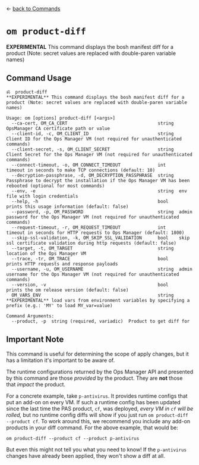 <!--- This file is autogenerated from the files in docsgenerator/templates/product-diff file --->
&larr; [back to Commands](../README.md)

# `om product-diff`

**EXPERIMENTAL** This command displays the bosh manifest diff for a product (Note: secret values are replaced with double-paren variable names)

## Command Usage
```
ॐ  product-diff
**EXPERIMENTAL** This command displays the bosh manifest diff for a product (Note: secret values are replaced with double-paren variable names)

Usage: om [options] product-diff [<args>]
  --ca-cert, OM_CA_CERT                                  string  OpsManager CA certificate path or value
  --client-id, -c, OM_CLIENT_ID                          string  Client ID for the Ops Manager VM (not required for unauthenticated commands)
  --client-secret, -s, OM_CLIENT_SECRET                  string  Client Secret for the Ops Manager VM (not required for unauthenticated commands)
  --connect-timeout, -o, OM_CONNECT_TIMEOUT              int     timeout in seconds to make TCP connections (default: 10)
  --decryption-passphrase, -d, OM_DECRYPTION_PASSPHRASE  string  Passphrase to decrypt the installation if the Ops Manager VM has been rebooted (optional for most commands)
  --env, -e                                              string  env file with login credentials
  --help, -h                                             bool    prints this usage information (default: false)
  --password, -p, OM_PASSWORD                            string  admin password for the Ops Manager VM (not required for unauthenticated commands)
  --request-timeout, -r, OM_REQUEST_TIMEOUT              int     timeout in seconds for HTTP requests to Ops Manager (default: 1800)
  --skip-ssl-validation, -k, OM_SKIP_SSL_VALIDATION      bool    skip ssl certificate validation during http requests (default: false)
  --target, -t, OM_TARGET                                string  location of the Ops Manager VM
  --trace, -tr, OM_TRACE                                 bool    prints HTTP requests and response payloads
  --username, -u, OM_USERNAME                            string  admin username for the Ops Manager VM (not required for unauthenticated commands)
  --version, -v                                          bool    prints the om release version (default: false)
  OM_VARS_ENV                                            string  **EXPERIMENTAL** load vars from environment variables by specifying a prefix (e.g.: 'MY' to load MY_var=value)

Command Arguments:
  --product, -p  string (required, variadic)  Product to get diff for

```

<!--- Anything in this file will be appended to the final docs/product-diff/README.md file --->
## Important Note
This command is useful for determining the scope of apply changes,
but it has a limitation it's important to be aware of.

The runtime configurations returned by the Ops Manager API
and presented by this command
are those _provided_ by the product.
They are **not** those that _impact_ the product.

For a concrete example, take `p-antivirus`.
It provides runtime configs that put an add-on on every VM.
If such a runtime config has been updated
since the last time the PAS product, `cf`, was deployed,
_every VM in `cf` will be rolled,_
but no runtime config diffs will show if you just run
`om product-diff --product cf`.
To work around this, we recommend you include any add-on products
in your diff command.
For the above example, that would be:
```
om product-diff --product cf --product p-antivirus
```

But even this might not tell you what you need to know!
If the `p-antivirus` changes have already been applied,
they won't show a diff at all.

